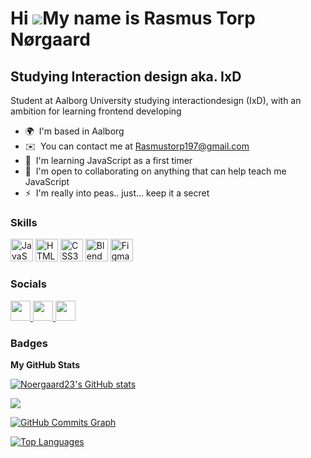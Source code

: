 Hi ![](https://user-images.githubusercontent.com/18350557/176309783-0785949b-9127-417c-8b55-ab5a4333674e.gif)My name is Rasmus Torp Nørgaard
============================================================================================================================================

Studying Interaction design aka. IxD
------------------------------------

Student at Aalborg University studying interactiondesign (IxD), with an ambition for learning frontend developing

* 🌍  I'm based in Aalborg
* ✉️  You can contact me at [Rasmustorp197@gmail.com](mailto:Rasmustorp197@gmail.com)
* 🧠  I'm learning JavaScript as a first timer
* 🤝  I'm open to collaborating on anything that can help teach me JavaScript
* ⚡  I'm really into peas.. just... keep it a secret

### Skills


<p align="left">
<a href="https://developer.mozilla.org/en-US/docs/Web/JavaScript" target="_blank" rel="noreferrer"><img src="https://raw.githubusercontent.com/danielcranney/readme-generator/main/public/icons/skills/javascript-colored.svg" width="36" height="36" alt="JavaScript" /></a>
<a href="https://developer.mozilla.org/en-US/docs/Glossary/HTML5" target="_blank" rel="noreferrer"><img src="https://raw.githubusercontent.com/danielcranney/readme-generator/main/public/icons/skills/html5-colored.svg" width="36" height="36" alt="HTML5" /></a>
<a href="https://www.w3.org/TR/CSS/#css" target="_blank" rel="noreferrer"><img src="https://raw.githubusercontent.com/danielcranney/readme-generator/main/public/icons/skills/css3-colored.svg" width="36" height="36" alt="CSS3" /></a>                                      
<a href="https://www.blender.org/" target="_blank" rel="noreferrer"><img src="https://raw.githubusercontent.com/danielcranney/readme-generator/main/public/icons/skills/blender-colored.svg" width="36" height="36" alt="Blender" /></a>
<a href="https://www.figma.com/" target="_blank" rel="noreferrer"><img src="https://raw.githubusercontent.com/danielcranney/readme-generator/main/public/icons/skills/figma-colored.svg" width="36" height="36" alt="Figma" /></a>
</p>


### Socials

<p align="left"> 
<a href="https://www.github.com/Noergaard23" target="_blank" rel="noreferrer"> <picture> <source media="(prefers-color-scheme: dark)" srcset="https://raw.githubusercontent.com/danielcranney/readme-generator/main/public/icons/socials/github-dark.svg" /> <source media="(prefers-color-scheme: light)" srcset="https://raw.githubusercontent.com/danielcranney/readme-generator/main/public/icons/socials/github.svg" /> <img src="https://raw.githubusercontent.com/danielcranney/readme-generator/main/public/icons/socials/github.svg" width="32" height="32" /> </picture> </a> 
<a href="http://www.instagram.com/rasmustorpnrgaard" target="_blank" rel="noreferrer"> <picture> <source media="(prefers-color-scheme: dark)" srcset="undefined" /> <source media="(prefers-color-scheme: light)" srcset="https://raw.githubusercontent.com/danielcranney/readme-generator/main/public/icons/socials/instagram.svg" /> <img src="https://raw.githubusercontent.com/danielcranney/readme-generator/main/public/icons/socials/instagram.svg" width="32" height="32" /> </picture> </a> 
<a href="https://www.x.com/TorpRgaard" target="_blank" rel="noreferrer"> <picture> <source media="(prefers-color-scheme: dark)" srcset="https://raw.githubusercontent.com/danielcranney/readme-generator/main/public/icons/socials/twitter-dark.svg" /> <source media="(prefers-color-scheme: light)" srcset="https://raw.githubusercontent.com/danielcranney/readme-generator/main/public/icons/socials/twitter.svg" /> <img src="https://raw.githubusercontent.com/danielcranney/readme-generator/main/public/icons/socials/twitter.svg" width="32" height="32" /> </picture> </a>
</p>


### Badges

<b>My GitHub Stats</b>

<a href="http://www.github.com/Noergaard23"><img src="https://github-readme-stats.vercel.app/api?username=Noergaard23&show_icons=true&hide=&count_private=true&title_color=6366f1&text_color=6366f1&icon_color=6366f1&bg_color=1c1917&hide_border=true&show_icons=true" alt="Noergaard23's GitHub stats" /></a>

<a href="http://www.github.com/Noergaard23"><img src="https://github-readme-streak-stats.herokuapp.com/?user=Noergaard23&stroke=6366f1&background=1c1917&ring=6366f1&fire=6366f1&currStreakNum=6366f1&currStreakLabel=6366f1&sideNums=6366f1&sideLabels=6366f1&dates=6366f1&hide_border=true" /></a>

<a href="http://www.github.com/Noergaard23"><img src="https://github-readme-activity-graph.cyclic.app/graph?username=Noergaard23&bg_color=1c1917&color=6366f1&line=6366f1&point=6366f1&area_color=1c1917&area=true&hide_border=true&custom_title=GitHub%20Commits%20Graph" alt="GitHub Commits Graph" /></a>

<a href="https://github.com/Noergaard23" align="left"><img src="https://github-readme-stats.vercel.app/api/top-langs/ username=Noergaard23&langs_count=10&title_color=6366f1&text_color=6366f1&icon_color=6366f1&bg_color=1c1917&hide_border=true&locale=en&custom_title=Top%20%Languages" alt="Top Languages" /></a>
